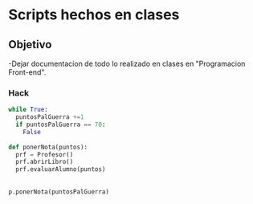 # Scripts hechos en clases

## Objetivo

-Dejar documentacion de todo lo realizado en clases en "Programacion Front-end".


### Hack

```python
while True:
  puntosPalGuerra +=1
  if puntosPalGuerra == 70:
    False
    
def ponerNota(puntos):
  prf = Profesor()
  prf.abrirLibro()
  prf.evaluarAlumno(puntos)
  
  
p.ponerNota(puntosPalGuerra)
```


